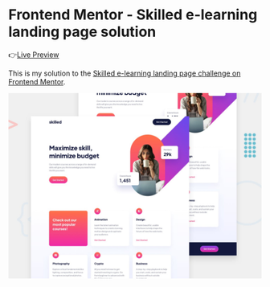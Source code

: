 # Frontend Mentor - Skilled e-learning landing page solution

👉[Live Preview](https://sparkling-cheesecake-5b4e7f.netlify.app/)

This is my solution to the [Skilled e-learning landing page challenge on Frontend Mentor](https://www.frontendmentor.io/challenges/skilled-elearning-landing-page-S1ObDrZ8q).

![](preview.jpg)
